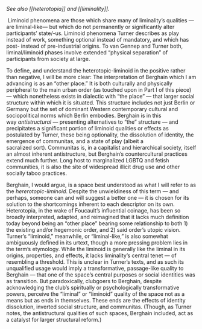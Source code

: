 _See also [[heterotopia]] and [[liminality]]._

 Liminoid phenomena are those which share many of liminality’s qualities — are liminal-like— but which do not permanently or significantly alter participants’ state/-us. Liminoid phenomena Turner describes as play instead of work, something optional instead of mandatory, and which has post- instead of pre-industrial origins. To van Gennep and Turner both, liminal/liminoid phases involve extended “physical separation” of participants from society at large.

To define, and understand the heterotopic-liminoid in the positive rather than negative, I will be more clear: The interpretation of Berghain which I am advancing is as an “other place.” It is both culturally and physically peripheral to the main urban order (as touched upon in Part I of this piece) — which nonetheless exists in dialectic with “the place” — that larger social structure within which it is situated. This structure includes not just Berlin or Germany but the set of dominant Western contemporary cultural and sociopolitical norms which Berlin embodies. Berghain is in this way _antistructural_ — presenting alternatives to “the” structure — and precipitates a significant portion of liminoid qualities or effects as postulated by Turner, these being optionality, the dissolution of identity, the emergence of communitas, and a state of play (albeit a sacralized sort). Communitas is, in a capitalist and hierarchical society, itself an almost inherent antistructure, but Berghain’s countercultural practices extend much further. Long host to marginalized LGBTQ and fetish communities, it is also the site of widespread illicit drug use and other socially taboo practices.

Berghain, I would argue, is a space best understood as what I will refer to as the _hererotopic-liminoid_. Despite the unwieldiness of this term — and perhaps, someone can and will suggest a better one — it is chosen for its solution to the shortcomings inherent to each descriptor on its own. Heterotopia, in the wake of Foucault’s influential coinage, has been so broadly interpreted, adapted, and reimagined that it lacks much definition today beyond being an “other place” bearing some relationship to both 1) the existing and/or hegemonic order, and 2) said order’s utopic vision. Turner’s “liminoid,” meanwhile, or “liminal-like,” is also somewhat ambiguously defined in its urtext, though a more pressing problem lies in the term’s etymology. While the liminoid is generally like the liminal in its origins, properties, and effects, it lacks liminality’s central tenet — of resembling a threshold. This is unclear in Turner’s texts, and as such its unqualified usage would imply a transformative, passage-like quality to Berghain — that one of the space’s central purposes or social identities was as transition. But paradoxically, clubgoers to Berghain, despite acknowledging the club’s spiritually or psychologically transformative powers, perceive the “liminal” or “liminoid” quality of the space not as a means but as ends in themselves. These ends are the effects of identity dissolution, inverted social structure, and communitas. (Though, as Turner notes, the antistructural qualities of such spaces, Berghain included, act as a catalyst for larger structural reform.)